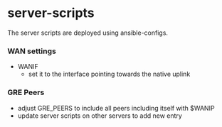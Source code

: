 # server-scripts

The server scripts are deployed using ansible-configs.

### WAN settings

* WANIF
  - set it to the interface pointing towards the native uplink

### GRE Peers

* adjust GRE_PEERS to include all peers including itself with $WANIP
* update server scripts on other servers to add new entry
